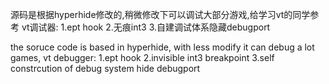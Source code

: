 源码是根据hyperhide修改的,稍微修改下可以调试大部分游戏,给学习vt的同学参考
vt调试器:
1.ept hook
2.无痕int3
3.自建调试体系隐藏debugport

the soruce code is based in hyperhide, with less modify it can debug a lot games,
vt debugger:
1.ept hook
2.invisible int3 breakpoint
3.self constrcution of debug system hide debugport
